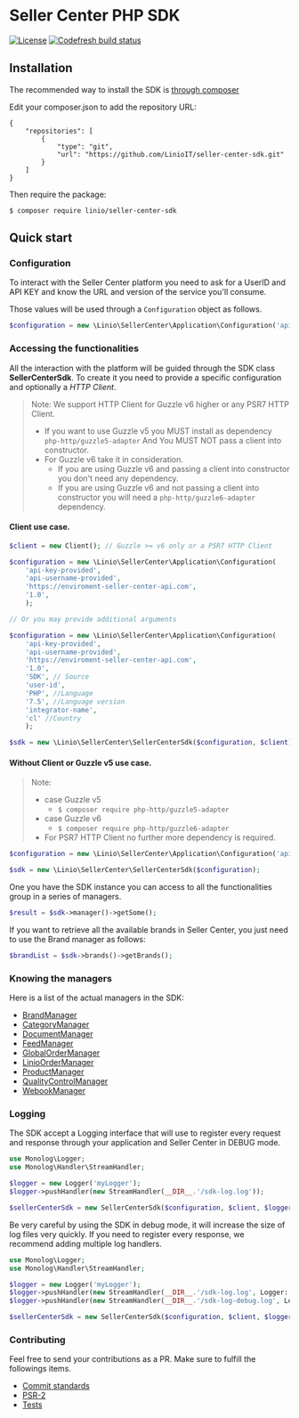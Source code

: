 Seller Center PHP SDK
=====================
[![License](https://img.shields.io/badge/License-BSD%203--Clause-blue.svg)](https://opensource.org/licenses/BSD-3-Clause)
[![Codefresh build status]( https://g.codefresh.io/api/badges/pipeline/linioit/seller-center-sdk%2Fdefault?branch=master&key=eyJhbGciOiJIUzI1NiJ9.NWNhNzllZDQzNjVkMGNlMjdjOTYzNzI4.OK7sUA-U_zNwHsu1lm9Xw2DAX9hj0MUjFH1CUUK7xhM&type=cf-1)]( https%3A%2F%2Fg.codefresh.io%2Fpipelines%2Fdefault%2Fbuilds%3FrepoOwner%3DLinioIT%26repoName%3Dseller-center-sdk%26serviceName%3DLinioIT%252Fseller-center-sdk%26filter%3Dtrigger%3Abuild~Build%3Bbranch%3Amaster%3Bpipeline%3A5e600de27efa9000aa57452f~default)


Installation
------------

The recommended way to install the SDK is [through composer](http://getcomposer.org)

Edit your composer.json to add the repository URL:

    {
        "repositories": [
            {
                "type": "git",
                "url": "https://github.com/LinioIT/seller-center-sdk.git"
            }
        ]
    }

Then require the package:

    $ composer require linio/seller-center-sdk

Quick start
-----

### Configuration

To interact with the Seller Center platform you need to ask for a UserID and API KEY and know the URL and version of the service you'll consume.

Those values will be used through a `Configuration` object as follows.

```php
$configuration = new \Linio\SellerCenter\Application\Configuration('api-key-provided', 'api-username-provided', 'https://enviroment-seller-center-api.com', '1.0');
```

### Accessing the functionalities

All the interaction with the platform will be guided through the SDK class **SellerCenterSdk**.  To create it you need to provide a specific configuration and optionally a *HTTP Client*. 
> Note: We support HTTP Client for Guzzle v6 higher or any PSR7 HTTP Client. 
>* If you want to use Guzzle v5 you MUST install as dependency `php-http/guzzle5-adapter` And You MUST NOT pass a client into constructor.
>* For Guzzle v6 take it in consideration.
>   * If you are using Guzzle v6 and passing a client into constructor you don't need any dependency. 
>   * If you are using Guzzle v6 and not passing a client into constructor you will need a `php-http/guzzle6-adapter` dependency. 

#### Client use case.
```php
$client = new Client(); // Guzzle >= v6 only or a PSR7 HTTP Client

$configuration = new \Linio\SellerCenter\Application\Configuration(
    'api-key-provided',
    'api-username-provided',
    'https://enviroment-seller-center-api.com',
    '1.0',
    );

// Or you may provide additional arguments

$configuration = new \Linio\SellerCenter\Application\Configuration(
    'api-key-provided',
    'api-username-provided',
    'https://enviroment-seller-center-api.com',
    '1.0',
    'SDK', // Source
    'user-id',
    'PHP', //Language
    '7.5', //Language version
    'integrator-name',
    'cl' //Country
    );

$sdk = new \Linio\SellerCenter\SellerCenterSdk($configuration, $client);
```

#### Without Client or Guzzle v5 use case.
>Note:
>* case Guzzle v5
>   * ```$ composer require php-http/guzzle5-adapter```
>* case Guzzle v6
>   * ```$ composer require php-http/guzzle6-adapter```
>* For PSR7 HTTP Client no further more dependency is required.

```php
$configuration = new \Linio\SellerCenter\Application\Configuration('api-key-provided', 'api-username-provided', 'https://enviroment-seller-center-api.com', '1.0');

$sdk = new \Linio\SellerCenter\SellerCenterSdk($configuration);
```
One you have the SDK instance you can access to all the functionalities group in a series of managers.

```php
$result = $sdk->manager()->getSome();
```

If you want to retrieve all the available brands in Seller Center, you just need to use the Brand manager as follows:

```php
$brandList = $sdk->brands()->getBrands();
```

### Knowing the managers

Here is a list of the actual managers in the SDK:

- [BrandManager](docs/Managers/Brand.md)
- [CategoryManager](docs/Managers/Category.md)
- [DocumentManager](docs/Managers/Document.md)
- [FeedManager](docs/Managers/Feed.md)
- [GlobalOrderManager](docs/Managers/GlobalOrderManager.md)
- [LinioOrderManager](docs/Managers/OrderManager.md)
- [ProductManager](docs/Managers/Product.md)
- [QualityControlManager](docs/Managers/QcStatus.md)
- [WebookManager](docs/Managers/Webook.md)

### Logging

The SDK accept a Logging interface that will use to register every request and response through your application and 
Seller Center in DEBUG mode.

```php
use Monolog\Logger;
use Monolog\Handler\StreamHandler;

$logger = new Logger('myLogger');
$logger->pushHandler(new StreamHandler(__DIR__.'/sdk-log.log'));

$sellerCenterSdk = new SellerCenterSdk($configuration, $client, $logger);
```

Be very careful by using the SDK in debug mode, it will increase the size of log files very quickly. If you need to register every response, we recommend adding multiple log handlers. 


```php
use Monolog\Logger;
use Monolog\Handler\StreamHandler;

$logger = new Logger('myLogger');
$logger->pushHandler(new StreamHandler(__DIR__.'/sdk-log.log', Logger::INFO));
$logger->pushHandler(new StreamHandler(__DIR__.'/sdk-log-debug.log', Logger::DEBUG));

$sellerCenterSdk = new SellerCenterSdk($configuration, $client, $logger);
```

### Contributing

Feel free to send your contributions as a PR. Make sure to fulfill the followings items.

* [Commit standards](docs/Contribute/Standards.md)
* [PSR-2](https://www.php-fig.org/psr/psr-2/)
* [Tests](docs/Contribute/Tests.md)
